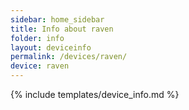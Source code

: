 ```yaml
---
sidebar: home_sidebar
title: Info about raven
folder: info
layout: deviceinfo
permalink: /devices/raven/
device: raven
---
```

{% include templates/device_info.md %}
